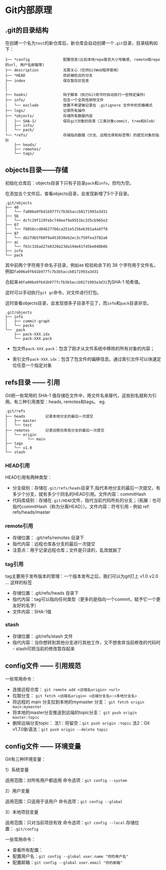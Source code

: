 # Git内部原理
## .git的目录结构
在创建一个名为`test`的新仓库后，新仓库会自动创建一个`.git`目录，目录结构如下：
```
├── *config               配置信息(比如本地repo是否大小写敏感, remote端repo的url, 用户名邮箱等) 
├── description           无需关心（仅供GitWeb程序使用）
├── *HEAD                 目前被检出的分支
├── index                 保存暂存区信息
│
│
├── hooks/                钩子脚本（执行Git命令时自动执行一些特定操作）
├── info/                 包含一个全局性排除文件
│   └── exclude           放置不希望被记录在 .gitignore 文件中的忽略模式
├── logs/                 记录所有操作
├── *objects/             存储所有数据内容
│   ├── SHA-1/            保存git对象的目录（三类对象commit, tree和blob）
│   ├── info/
│   └── pack/             
└── *refs/                存储指向数据（分支、远程仓库和标签等）的提交对象的指针
    ├── heads/           
    ├── remotes/         
    └── tags/            
```
## objects目录——存储
初始化仓库后：objects目录下只有子目录`pack`和`info`，但均为空。

在添加五个文件后，查看objects目录，会发现新增了5个子目录。
```
.git/objects
├── 40
│   └── fa006a9f641b977fc7b3b5accb0171993a3d31
├── 5b
│   └── dcfc19f119febc749eef9a9551bc335cb965e2
├── 67
│   └── f0856ccd04627766ca251e5156eb391a4a4ff8
├── 87
│   └── db2fdb5f60f9a453830eb2ec3cf50fea3782a6
├── ac
│   └── f63c316ad27e8320a23da194e61f45be040b0b
├── info
└── pack
```
其中前两个字符用于命名子目录，例如`40`
校验和余下的 38 个字符用于文件名，例如`fa006a9f641b977fc7b3b5accb0171993a3d31`

合起来`40fa006a9f641b977fc7b3b5accb0171993a3d31`为SHA-1 哈希值。

这时可以手动执行`git gc`命令，对文件进行打包。

这时查看objects目录，会发现很多子目录不见了，而`info`和`pack`目录非空。
```
.git/objects
├── info
│   ├── commit-graph
│   └── packs
└──  pack
    ├── pack-XXX.idx
    └── pack-XXX.pack
 ```
* 包文件`pack-XXX.pack`：包含了刚才从文件系统中移除的所有对象的内容；

* 索引文件`pack-XXX.idx`：包含了包文件的偏移信息。通过索引文件可以快速定位任意一个指定对象
## refs目录 —— 引用
Git把一些常用的 SHA-1 值存储在文件中，用文件名来替代，这些别名就称为引用。有三种引用类型：heads, remotes和tags。
eg.
```
.git/refs
├── heads         记录本地分支的最后一次提交
│   ├── master
│   └── test
├── remotes       记录远程仓库各分支的最后一次提交
│   └── origin
│         └── main
├── tags
│   └── v1.0
└── stash
```
### HEAD引用
HEAD引用有两种类型：
* 分支级别：存储在`.git/refs/heads`目录下,指代本地分支的最后一次提交，有多少个分支，就有多少个同名的HEAD引用。文件内容：commitHash
* 代码库级别：存储在`.git/HEAD`文件，指代当前代码所处的分支；（拓展：也可指代commitHash（称为分离HEAD））。文件内容：符号引用 - 例如 ref: refs/heads/master
### remote引用
* 存储位置： .git/refs/remotes 目录下
* 指代内容：远程仓库各分支的最后一次提交
* 注意点：用于记录远程仓库；文件是只读的，乱改就崩了
### tag引用
tag主要用于发布版本的管理：一个版本发布之后，我们可以为git打上 v1.0 v2.0 ... 这样的标签
* 存储位置：.git/refs/heads 目录下
* 指代内容：tag可以指向任何类型（更多的是指向一个commit，赋予它一个更友好的名字）
* 文件内容：SHA-1值
### stash
* 存储位置：.git/refs/stash 文件
* 指代内容：当你想转到其他分支进行其他工作，又不想舍弃当前修改的代码时 - stash可把当前的修改暂存起来
## config文件 —— 引用规范
一些常用命令：
* 连接远程仓库： `git remote add <远端名origin> <url>`
* 拉取分支：	`git fetch <远端名origin> <远端分支名>:<本地分支名>`
* 将远程的 main 分支拉到本地的mymaster 分支：	`git fetch origin main:mymaster`
* 将本地的master分支推送到远端的topic分支：	`git push origin master:topic`
* 删除远端分支topic：	法1：将<src>留空：`git push origin :topic`  法2：Git v1.7.0新语法：`git push origin --delete topic`

##  config文件 —— 环境变量
Git有三种环境变量：

1）系统变量

适用范围：对所有用户都适用
命令选项：`git config --system`

2）用户变量

适用范围：只适用于该用户
命令选项：`git config --global`

3）本地项目变量

适用范围：只对当前项目有效
命令选项：`git config --local`
存储位置：`.git/config`

一些常用命令：
* 查看所有配置：
* 配置用户名：`git config --global user.name "你的用户名"`
* 配置邮箱：`git config --global user.email "你的邮箱"`
